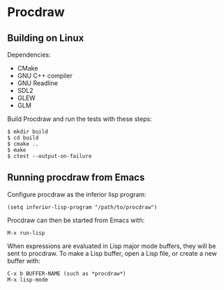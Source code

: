 Procdraw
========

Building on Linux
-----------------

Dependencies:

- CMake
- GNU C++ compiler
- GNU Readline
- SDL2
- GLEW
- GLM

Build Procdraw and run the tests with these steps:

```
$ mkdir build
$ cd build
$ cmake ..
$ make
$ ctest --output-on-failure
```

Running procdraw from Emacs
---------------------------

Configure procdraw as the inferior lisp program:

```
(setq inferior-lisp-program "/path/to/procdraw")
```

Procdraw can then be started from Emacs with:

```
M-x run-lisp
```

When expressions are evaluated in Lisp major mode buffers, they will
be sent to procdraw. To make a Lisp buffer, open a Lisp file, or
create a new buffer with:

```
C-x b BUFFER-NAME (such as *procdraw*)
M-x lisp-mode
```
